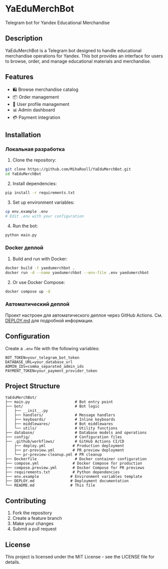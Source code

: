 # YaEduMerchBot

Telegram bot for Yandex Educational Merchandise

## Description

YaEduMerchBot is a Telegram bot designed to handle educational merchandise operations for Yandex. This bot provides an interface for users to browse, order, and manage educational materials and merchandise.

## Features

- 🛍️ Browse merchandise catalog
- 📦 Order management
- 👤 User profile management
- 📊 Admin dashboard
- 💳 Payment integration

## Installation

### Локальная разработка

1. Clone the repository:
```bash
git clone https://github.com/MihaRooll/YaEduMerchBot.git
cd YaEduMerchBot
```

2. Install dependencies:
```bash
pip install -r requirements.txt
```

3. Set up environment variables:
```bash
cp env.example .env
# Edit .env with your configuration
```

4. Run the bot:
```bash
python main.py
```

### Docker деплой

1. Build and run with Docker:
```bash
docker build -t yaedumerchbot .
docker run -d --name yaedumerchbot --env-file .env yaedumerchbot
```

2. Or use Docker Compose:
```bash
docker compose up -d
```

### Автоматический деплой

Проект настроен для автоматического деплоя через GitHub Actions. См. [DEPLOY.md](DEPLOY.md) для подробной информации.

## Configuration

Create a `.env` file with the following variables:

```
BOT_TOKEN=your_telegram_bot_token
DATABASE_URL=your_database_url
ADMIN_IDS=comma_separated_admin_ids
PAYMENT_TOKEN=your_payment_provider_token
```

## Project Structure

```
YaEduMerchBot/
├── main.py                    # Bot entry point
├── bot/                       # Bot logic
│   ├── __init__.py
│   ├── handlers/              # Message handlers
│   ├── keyboards/             # Inline keyboards
│   ├── middlewares/           # Bot middlewares
│   └── utils/                 # Utility functions
├── database/                  # Database models and operations
├── config/                    # Configuration files
├── .github/workflows/         # GitHub Actions CI/CD
│   ├── deploy.yml            # Production deployment
│   ├── pr-preview.yml        # PR preview deployment
│   └── pr-preview-cleanup.yml # PR cleanup
├── Dockerfile                 # Docker container configuration
├── compose.yml               # Docker Compose for production
├── compose.preview.yml       # Docker Compose for PR previews
├── requirements.txt          # Python dependencies
├── env.example              # Environment variables template
├── DEPLOY.md                # Deployment documentation
└── README.md                # This file
```

## Contributing

1. Fork the repository
2. Create a feature branch
3. Make your changes
4. Submit a pull request

## License

This project is licensed under the MIT License - see the LICENSE file for details.
